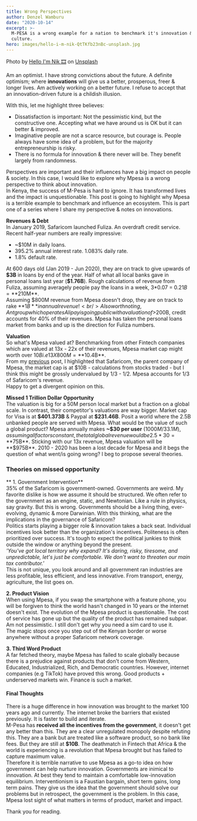 ```yaml
---
title: Wrong Perspectives
author: Denzel Wamburu
date: "2020-10-14"
excerpt: >-
  M-PESA is a wrong example for a nation to benchmark it's innovation & startup
  culture.
hero: images/hello-i-m-nik-QtTKfb23nBc-unsplash.jpg
---
```


Photo by <a href="https://unsplash.com/@helloimnik?utm_source=unsplash&amp;utm_medium=referral&amp;utm_content=creditCopyText">Hello I'm Nik 🎞</a> on <a href="https://unsplash.com/?utm_source=unsplash&amp;utm_medium=referral&amp;utm_content=creditCopyText">Unsplash</a>

Am an optimist. I have strong convictions about the future. A definite optimism; where **innovations** will give us a better, prosperous, freer & longer lives. Am actively working on a better future. I refuse to accept that an innovation-driven future is a childish illusion.

With this, let me highlight three believes:

- Dissatisfaction is important: Not the pessimistic kind, but the constructive one. Accepting what we have around us is OK but it can better & improved.
- Imaginative people are not a scarce resource, but courage is. People always have some idea of a problem, but for the majority entrepreneurship is risky.
- There is no formula for innovation & there never will be. They benefit largely from randomness.

Perspectives are important and their influences have a big impact on people & society. In this case, I would like to explore why Mpesa is a wrong perspective to think about innovation. <br/>
In Kenya, the success of M-Pesa is hard to ignore. It has transformed lives and the impact is unquestionable. This post is going to highlight why Mpesa is a terrible example to benchmark and influence an ecosystem.
This is part one of a series where I share my perspective & notes on innovations.

**Revenues & Debt** <br/>
In January 2019, Safaricom launched Fuliza. An overdraft credit service. Recent half-year numbers are really impressive:

- ~\$10M in daily loans.
- 395.2% annual interest rate. 1.083% daily rate.
- 1.8% default rate.

At 600 days old (Jan 2019 - Jun 2020), they are on track to give upwards of **\$3B** in loans by end of the year. Half of what all local banks gave in personal loans last year (**\$1.76B**). Rough calculations of revenue from Fuliza, assuming averagely people pay the loans in a week, 3\*0.07 = $0.21B = **$210M**. <br/>Assuming \$800M revenue from Mpesa doesn't drop, they are on track to rake **$1B** in annual revenue! <br/>
Also worth noting, Ant group which operates Alipay is going public with a valuation of >$200B, credit accounts for 40% of their revenues. Mpesa has taken the personal loans market from banks and up is the direction for Fuliza numbers.

**Valuation** <br/>
So what's Mpesa valued at? Benchmarking from other Fintech companies which are valued at 13x - 22x of their revenues, Mpesa market cap might worth over $10B i.e 13 X 800M = **$10.4B\*\*. <br/>
From my [previous](https://wamburu.codes/Platforming-the-future:-Safaricom) post, I highlighted that Safaricom, the parent company of Mpesa, the market cap is at \$10B - calculations from stocks traded - but I think this might be grossly undervalued by 1/3 - 1/2. Mpesa accounts for 1/3 of Safaricom's revenue. <br/>Happy to get a divergent opinion on this.

**Missed 1 Trillion Dollar Opportunity** <br/>
The valuation is big for a 50M person local market but a fraction on a global scale. In contrast, their competitor's valuations are way bigger. Market cap for Visa is at **\$401.373B** & Paypal at **\$231.46B**.
Posit a world where the 2.5B unbanked people are served with Mpesa. What would be the value of such a global product?
Mpesa annually makes **~\$30 per user** ($1000M/33.1M), assuming all factors constant, the total global revenue would be 2.5 * 30 = **$75B**. Sticking with our 13x revenue, Mpesa valuation will be **\$975B\*\*.
2010 - 2020 has been a lost decade for Mpesa and it begs the question of what went/is going wrong? I beg to propose several theories.

### Theories on missed opportunity

** 1. Government Intervention** <br/>
35% of the Safaricom is government-owned. Governments are weird. My favorite dislike is how we assume it should be structured. We often refer to the government as an engine, static, and Newtonian. Like a rule in physics, say gravity. But this is wrong. Governments should be a living thing, ever-evolving, dynamic & more Darwinian. With this thinking, what are the implications in the governance of Safaricom? <br/>
Politics starts playing a bigger role & innovation takes a back seat. Individual incentives look better than the organization's incentives. Politeness is often prioritized over success. It's tough to expect the political junkies to think outside the window or anything beyond the present. <br/>
_'You've got local territory why expand? It's daring, risky, tiresome, and unpredictable, let's just be comfortable. We don't want to threaten our main tax contributor.'_ <br/>
This is not unique, you look around and all government ran industries are less profitable, less efficient, and less innovative. From transport, energy, agriculture, the list goes on.

**2. Product Vision** <br/>
When using Mpesa, if you swap the smartphone with a feature phone, you will be forgiven to think the world hasn't changed in 10 years or the internet doesn't exist. The evolution of the Mpesa product is questionable. The cost of service has gone up but the quality of the product has remained subpar. Am not pessimistic.
I still don't get why you need a sim card to use it. <br/>
The magic stops once you step out of the Kenyan border or worse anywhere without a proper Safaricom network coverage.

**3. Third Word Product** <br/>
A far fetched theory, maybe Mpesa has failed to scale globally because there is a prejudice against products that don't come from Western, Educated, Industrialized, Rich, and Democratic countries. However, internet companies (e.g TikTok) have proved this wrong. Good products + underserved markets win. Finance is such a market.

#### Final Thoughts

There is a huge difference in how innovation was brought to the market 100 years ago and currently. The internet broke the barriers that existed previously. It is faster to build and iterate. <br/>
M-Pesa has **received all the incentives from the government**, it doesn't get any better than this. They are a clear unregulated monopoly despite refuting this. They are a bank but are treated like a software product, so no bank like fees. But they are still at **\$10B**. The deathmatch in Fintech that Africa & the world is experiencing is a revolution that Mpesa brought but has failed to capture maximum value. <br/>
Therefore it is terrible narrative to use Mpesa as a go-to idea on how government can help nurture innovation. Governments are inimical to innovation. At best they tend to maintain a comfortable low-innovation equilibrium. Interventionism is a Faustian bargain, short term gains, long term pains. They give us the idea that the government should solve our problems but in retrospect, the government is the problem. In this case, Mpesa lost sight of what matters in terms of product, market and impact.

Thank you for reading.
